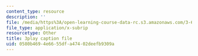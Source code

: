 ```yaml
---
content_type: resource
description: ''
file: /media/https%3A/open-learning-course-data-rc.s3.amazonaws.com/3-60-symmetry-structure-and-tensor-properties-of-materials-fall-2005/0580b4694e6655dfa47402deefb9309a_eCPASv7NaHk.vtt
file_type: application/x-subrip
resourcetype: Other
title: 3play caption file
uid: 0580b469-4e66-55df-a474-02deefb9309a
---
```

